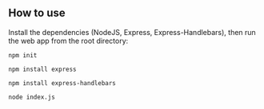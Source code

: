 
## How to use

Install the dependencies (NodeJS, Express, Express-Handlebars), then run the web app from the root directory:

    npm init

    npm install express

    npm install express-handlebars

    node index.js
